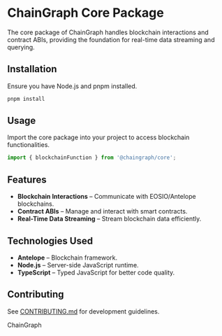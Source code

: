 # ChainGraph Core Package

The core package of ChainGraph handles blockchain interactions and contract ABIs, providing the foundation for real-time data streaming and querying.

## Installation

Ensure you have Node.js and pnpm installed.

```bash
pnpm install
```

## Usage

Import the core package into your project to access blockchain functionalities.

```javascript
import { blockchainFunction } from '@chaingraph/core';
```

## Features

- **Blockchain Interactions** – Communicate with EOSIO/Antelope blockchains.
- **Contract ABIs** – Manage and interact with smart contracts.
- **Real-Time Data Streaming** – Stream blockchain data efficiently.

## Technologies Used

- **Antelope** – Blockchain framework.
- **Node.js** – Server-side JavaScript runtime.
- **TypeScript** – Typed JavaScript for better code quality.

## Contributing

See [CONTRIBUTING.md](../../CONTRIBUTING.md) for development guidelines.

ChainGraph
